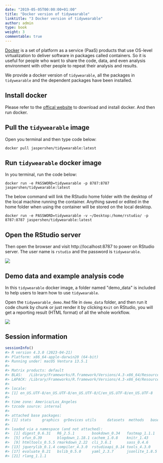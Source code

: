 ```yaml
---
date: "2019-05-05T00:00:00+01:00"
title: "Docker version of tidywearable"
linktitle: "3 Docker version of tidywearable"
author: admin
type: book
weight: 3
commentable: true
---
```




[Docker](https://www.docker.com/) is a set of platform as a service (PaaS) products that use OS-level virtualization to deliver software in packages called containers. So it is useful for people who want to share the code, data, and even analysis environment with other people to repeat their analysis and results.

We provide a docker version of `tidywearable`, all the packages in `tidywearable` and the dependent packages have been installed.


## Install docker

Please refer to the [offical website](https://www.docker.com/get-started) to download and install docker. And then run docker.

## Pull the `tidywearable` image

Open you terminal and then type code below:

```
docker pull jaspershen/tidywearable:latest
```

## Run `tidywearable` docker image

In you terminal, run the code below:

```
docker run -e PASSWORD=tidywearable -p 8787:8787 jaspershen/tidywearable:latest
```

The below command will link the RStudio home folder with the desktop of the local machine running the container. Anything saved or edited in the home folder when using the container will be stored on the local desktop.

```
docker run -e PASSWORD=tidywearable -v ~/Desktop:/home/rstudio/ -p 8787:8787 jaspershen/tidywearable:latest
```

## Open the RStudio server

Then open the browser and visit http://localhost:8787 to power on RStudio server. The user name is `rstudio` and the password is `tidywearable`.

![](/docs/chapter1/figures/Untitled.gif) 

## Demo data and example analysis code

In this `tidywearable` docker image, a folder named "demo_data" is included to help users to learn how to use `tidywearable`.

Open the `tidywearable_demo.Rmd` file in `demo_data` folder, and then run it code chunk by chunk or just render it by clicking `Knit` on RStudio, you will get a reporting result (HTML format) of all the whole workflow.

![](/docs/chapter1/figures/Untitled-2.gif) 

## Session information


```r
sessionInfo()
#> R version 4.3.0 (2023-04-21)
#> Platform: x86_64-apple-darwin20 (64-bit)
#> Running under: macOS Ventura 13.5.1
#> 
#> Matrix products: default
#> BLAS:   /Library/Frameworks/R.framework/Versions/4.3-x86_64/Resources/lib/libRblas.0.dylib 
#> LAPACK: /Library/Frameworks/R.framework/Versions/4.3-x86_64/Resources/lib/libRlapack.dylib;  LAPACK version 3.11.0
#> 
#> locale:
#> [1] en_US.UTF-8/en_US.UTF-8/en_US.UTF-8/C/en_US.UTF-8/en_US.UTF-8
#> 
#> time zone: America/Los_Angeles
#> tzcode source: internal
#> 
#> attached base packages:
#> [1] stats     graphics  grDevices utils     datasets  methods   base     
#> 
#> loaded via a namespace (and not attached):
#>  [1] digest_0.6.31   R6_2.5.1        bookdown_0.34   fastmap_1.1.1  
#>  [5] xfun_0.39       blogdown_1.18.1 cachem_1.0.8    knitr_1.43     
#>  [9] htmltools_0.5.5 rmarkdown_2.22  cli_3.6.1       sass_0.4.6     
#> [13] jquerylib_0.1.4 compiler_4.3.0  rstudioapi_0.14 tools_4.3.0    
#> [17] evaluate_0.21   bslib_0.5.0     yaml_2.3.7      jsonlite_1.8.5 
#> [21] rlang_1.1.1
```



